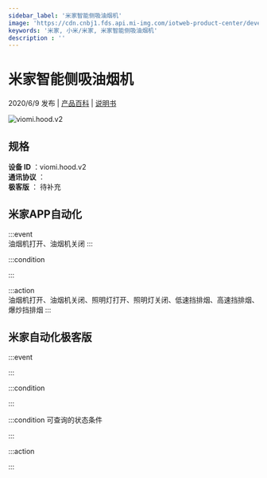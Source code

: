 ```yaml
---
sidebar_label: '米家智能侧吸油烟机'
image: 'https://cdn.cnbj1.fds.api.mi-img.com/iotweb-product-center/developer_1584330233359EhAqLfV6.png?GalaxyAccessKeyId=AKVGLQWBOVIRQ3XLEW&Expires=9223372036854775807&Signature=QFWkDOTi37xhctOnRYvRVreZvKk='
keywords: '米家, 小米/米家, 米家智能侧吸油烟机'
description : ''
---
```

# 米家智能侧吸油烟机

2020/6/9 发布 | [产品百科](https://home.mi.com/webapp/content/baike/product/index.html?model=viomi.hood.v2/) | [说明书](https://home.mi.com/views/introduction.html?model=viomi.hood.v2&region=cn)

![viomi.hood.v2](https://cdn.cnbj1.fds.api.mi-img.com/iotweb-product-center/developer_1584330233359EhAqLfV6.png?GalaxyAccessKeyId=AKVGLQWBOVIRQ3XLEW&Expires=9223372036854775807&Signature=QFWkDOTi37xhctOnRYvRVreZvKk=)

## 规格  
> 
**设备 ID** ：viomi.hood.v2  
**通讯协议** ：  
**极客版**  ： 待补充 


## 米家APP自动化  

:::event  
油烟机打开、油烟机关闭
:::

:::condition  

:::

:::action   
油烟机打开、油烟机关闭、照明灯打开、照明灯关闭、低速挡排烟、高速挡排烟、爆炒挡排烟
:::

## 米家自动化极客版  

:::event  

:::

:::condition  

:::

:::condition 可查询的状态条件  

:::

:::action  

:::

        
